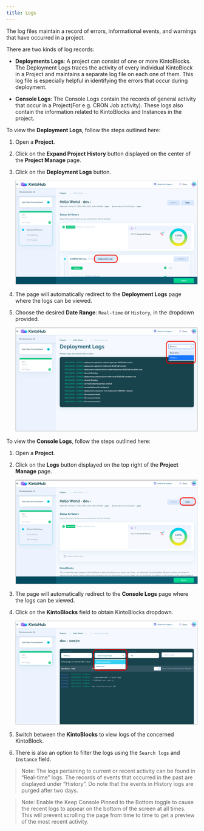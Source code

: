 ```yaml
---
title: Logs
---
```


The log files maintain a record of errors, informational events, and warnings that have occurred in a project. 

There are two kinds of log records:

- **Deployments Logs**:  A project can consist of one or more KintoBlocks. The Deployment Logs traces the activity of every individual KintoBlock in a Project and maintains a separate log file on each one of them. This log file is especially helpful in identifying the errors that occur during deployment.

- **Console Logs**: The Console Logs contain the records of general activity that occur in a Project(For e.g. CRON Job activity). These logs also contain the information related to KintoBlocks and Instances in the project.


To view the **Deployment Logs**, follow the steps outlined here:

1. Open a **Project**.

2. Click on the **Expand Project History** button displayed on the center of the **Project Manage** page.

3. Click on the **Deployment Logs** button.

    ![Deployment Logs](/docs/assets/deployment-logs.png)

4. The page will automatically redirect to the **Deployment Logs** page where the logs can be viewed.

5. Choose the desired **Date Range**: `Real-time` or `History`, in the dropdown provided.

    ![Deployment Logs Page](/docs/assets/deployment-logs-page.png)


To view the **Console Logs**, follow the steps outlined here:

1. Open a **Project**.

2. Click on the **Logs** button displayed on the top right of the **Project Manage** page.

    ![Console Logs](/docs/assets/console-logs.png)

3. The page will automatically redirect to the **Console Logs** page where the logs can be viewed.

4. Click on the **KintoBlocks** field to obtain KintoBlocks dropdown.

    ![Console Logs Page](/docs/assets/console-logs-page.png)

5. Switch between the **KintoBlocks** to view logs of the concerned KintoBlock.

6. There is also an option to filter the logs using the `Search logs` and `Instance` field.


>Note: The logs pertaining to current or recent activity can be found in “Real-time” logs. The records of events that occurred in the past are displayed under “History”. Do note that the events in History logs are purged after two days.

> Note: Enable the Keep Console Pinned to the Bottom toggle to cause the recent logs to appear on the bottom of the screen at all times. This will prevent scrolling the page from time to time to get a preview of the most recent activity.